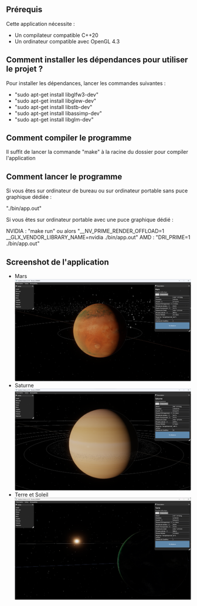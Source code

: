 ## Prérequis

Cette application nécessite :
- Un compilateur compatible C++20
- Un ordinateur compatible avec OpenGL 4.3

## Comment installer les dépendances pour utiliser le projet ?

Pour installer les dépendances, lancer les commandes suivantes :
- "sudo apt-get install libglfw3-dev"
- "sudo apt-get install libglew-dev"
- "sudo apt-get install libstb-dev"
- "sudo apt-get install libassimp-dev"
- "sudo apt-get install libglm-dev"

## Comment compiler le programme

Il suffit de lancer la commande "make" à la racine du dossier pour compiler l'application

## Comment lancer le programme

Si vous êtes sur ordinateur de bureau ou sur ordinateur portable sans puce graphique dédiée :

"./bin/app.out"

Si vous êtes sur ordinateur portable avec une puce graphique dédié :

NVIDIA : "make run" ou alors "__NV_PRIME_RENDER_OFFLOAD=1 __GLX_VENDOR_LIBRARY_NAME=nvidia ./bin/app.out"
AMD : "DRI_PRIME=1 ./bin/app.out"

## Screenshot de l'application

- Mars
![Logo](https://github.com/Nico-lrm/3d-solar-system/blob/main/photos/Mars.png)
- Saturne
![Logo](https://github.com/Nico-lrm/3d-solar-system/blob/main/photos/Saturne.png)
- Terre et Soleil
![Logo](https://github.com/Nico-lrm/3d-solar-system/blob/main/photos/Terre&Soleil.png)